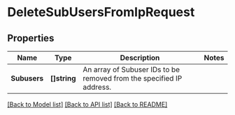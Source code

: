 # DeleteSubUsersFromIpRequest

## Properties

Name | Type | Description | Notes
------------ | ------------- | ------------- | -------------
**Subusers** | **[]string** | An array of Subuser IDs to be removed from the specified IP address. |

[[Back to Model list]](../README.md#documentation-for-models) [[Back to API list]](../README.md#documentation-for-api-endpoints) [[Back to README]](../README.md)


